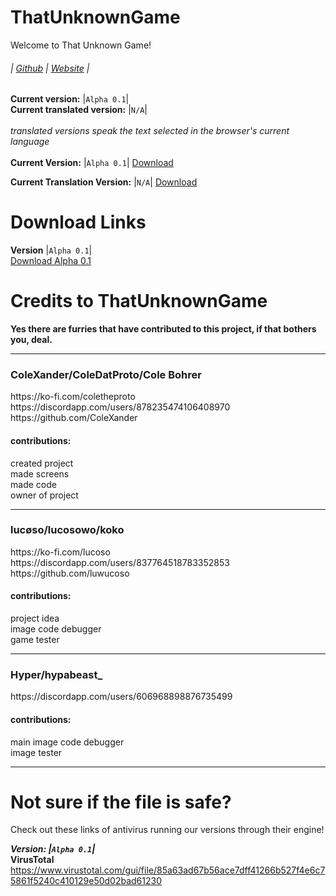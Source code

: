 # ThatUnknownGame
Welcome to That Unknown Game!
<h6>
  
  | [Github](https://github.com/ColeXander/ThatUnknownGame/) | [Website](https://colexander.github.io/ThatUnknownGame/) |
</h6>

**Current version:** |`Alpha 0.1`|<br>
**Current translated version:** |`N/A`|<br><br>
*translated versions speak the text selected in the browser's current language*<br><br>
**Current Version:** |`Alpha 0.1`| [Download](https://www.mediafire.com/file/bfvmqibkvso4vw5/That_Unknown_Game_%255BAlpha_0.1%255D.html/file)
<br>

**Current Translation Version:** |`N/A`| [Download](https://github.com/404)<br>

# Download Links

**Version** |`Alpha 0.1`|<br>
[Download Alpha 0.1](https://www.mediafire.com/file/b9rj3w8ymic8fec/That_Unknown_Game_%255BAlpha_0.1%255D.html/file)
# Credits to ThatUnknownGame
**Yes there are furries that have contributed to this project, if that bothers you, deal.**
<br>
<hr>
<h3>ColeXander/ColeDatProto/Cole Bohrer</h3>
https://ko-fi.com/coletheproto
<br>
https://discordapp.com/users/878235474106408970
<br>
https://github.com/ColeXander
<br>
<h4>contributions:</h4>
created project<br>
made screens<br>
made code<br>
owner of project<br>
<hr>
<h3>lucøso/lucosowo/koko</h3>
https://ko-fi.com/lucoso
<br>
https://discordapp.com/users/837764518783352853
<br>
https://github.com/luwucoso
<br>
<h4>contributions:</h4>
project idea<br>
image code debugger<br>
game tester<br>
<hr>
<h3>Hyper/hypabeast_</h3>
https://discordapp.com/users/606968898876735499
<br>
<h4>contributions:</h4>
main image code debugger<br>
image tester<br>
<hr>

# Not sure if the file is safe?
Check out these links of antivirus running our versions through their engine!<br>

***Version: |`Alpha 0.1`|***<br>
**VirusTotal** https://www.virustotal.com/gui/file/85a63ad67b56ace7dff41266b527f4e6c75861f5240c410129e50d02bad61230